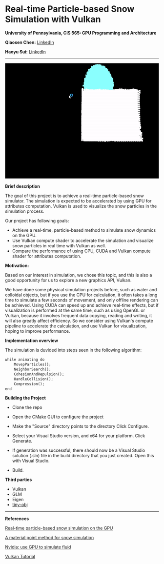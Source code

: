 Real-time Particle-based Snow Simulation with Vulkan
====================

**University of Pennsylvania, CIS 565: GPU Programming and Architecture**



**Qiaosen Chen:** [LinkedIn](https://www.linkedin.com/in/qiaosen-chen-725699141/)

**Haoyu Sui:** [LinkedIn](http://linkedin.com/in/haoyu-sui-721284192)

<!-- Tested on: Windows 10, i5-9600K @ 3.70GHz 16GB, RTX 2070 SUPER 8GB   -->
----

![](presentations/imgs/softSnow1.gif)

**Brief description**

The goal of this project is to achieve a real-time particle-based snow simulator. The simulation is expected to be accelerated by using GPU for attributes computation. Vulkan is used to visualize the snow particles in the simulation process.

Our project has following goals:

- Achieve a real-time, particle-based method to simulate snow dynamics on the GPU.
- Use Vulkan compute shader to accelerate the simulation and visualize snow particles in real time with Vulkan as well.
- Compare the performance of using CPU, CUDA and Vulkan compute shader for attributes computation.

**Motivation:**

Based on our interest in simulation, we chose this topic, and this is also a good opportunity for us to explore a new graphics API, Vulkan. 

We have done some physical simulation projects before, such as water and colloidal objects, but if you use the CPU for calculation, it often takes a long time to simulate a few seconds of movement, and only offline rendering can be achieved. Using CUDA can speed up and achieve real-time effects, but if visualization is performed at the same time, such as using OpenGL or Vulkan, because it involves frequent data copying, reading and writing, it will also greatly affect efficiency. So we consider using Vulkan's compute pipeline to accelerate the calculation, and use Vulkan for visualization, hoping to improve performance.



**Implementation overview**

The simulation is duvided into steps seen in the following algorithm:
	
	while animating do
		MovepParticles();
		NeighborSearch();
		CohesionAndRepulsion();
		HandleCollision();
		Compression();
	end

**Building the Project**

- Clone the repo 

- Open the CMake GUI to configure the project

- Make the "Source" directory points to the directory
Click Configure.

- Select your Visual Studio version, and x64 for your platform. 
Click Generate.

- If generation was successful, there should now be a Visual Studio solution (.sln) file in the build directory that you just created. Open this with Visual Studio.

- Build. 

**Third parties**

- Vulkan
- GLM
- Eigen
- [tiny-obj](https://github.com/tinyobjloader/tinyobjloader)

----

**References**

[Real-time particle-based snow simulation on the GPU](https://www.diva-portal.org/smash/get/diva2:1320769/FULLTEXT01.pdf)

[A material point method for snow simulation](https://www.math.ucla.edu/~jteran/papers/SSCTS13.pdf)

[Nvidia: use GPU to simulate fluid](https://developer.nvidia.com/gpugems/gpugems/part-vi-beyond-triangles/chapter-38-fast-fluid-dynamics-simulation-gpu)

[Vulkan Tutorial](https://vulkan-tutorial.com/Introduction)
